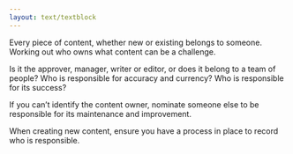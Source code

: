 ```yaml
---
layout: text/textblock
---
```

Every piece of content, whether new or existing belongs to someone. Working out who owns what content can be a challenge. 

Is it the approver, manager, writer or editor, or does it belong to a team of people? 
Who is responsible for accuracy and currency? 
Who is responsible for its success?

If you can’t identify the content owner, nominate someone else to be responsible for its maintenance and improvement. 

When creating new content, ensure you have a process in place to record who is responsible. 
